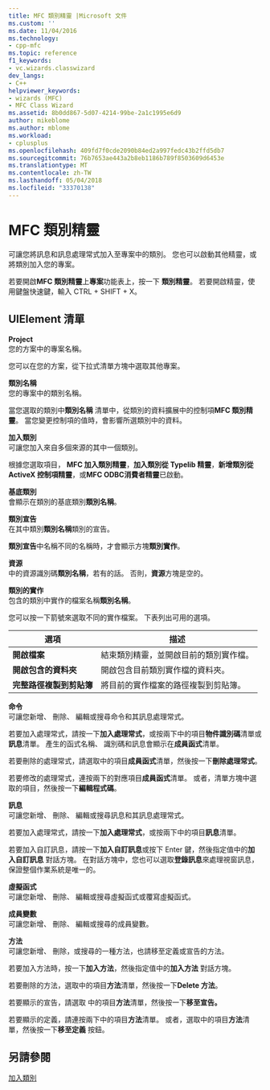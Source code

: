 ```yaml
---
title: MFC 類別精靈 |Microsoft 文件
ms.custom: ''
ms.date: 11/04/2016
ms.technology:
- cpp-mfc
ms.topic: reference
f1_keywords:
- vc.wizards.classwizard
dev_langs:
- C++
helpviewer_keywords:
- wizards (MFC)
- MFC Class Wizard
ms.assetid: 8b0dd867-5d07-4214-99be-2a1c1995e6d9
author: mikeblome
ms.author: mblome
ms.workload:
- cplusplus
ms.openlocfilehash: 409fd7f0cde2090b84ed2a997fedc43b2ffd5db7
ms.sourcegitcommit: 76b7653ae443a2b8eb1186b789f8503609d6453e
ms.translationtype: MT
ms.contentlocale: zh-TW
ms.lasthandoff: 05/04/2018
ms.locfileid: "33370138"
---
```

# <a name="mfc-class-wizard"></a>MFC 類別精靈
可讓您將訊息和訊息處理常式加入至專案中的類別。 您也可以啟動其他精靈，或將類別加入您的專案。  
  
 若要開啟**MFC 類別精靈**上**專案**功能表上，按一下 **類別精靈**。 若要開啟精靈，使用鍵盤快速鍵，輸入 CTRL + SHIFT + X。  
  
## <a name="uielement-list"></a>UIElement 清單  
 **Project**  
 您的方案中的專案名稱。  
  
 您可以在您的方案，從下拉式清單方塊中選取其他專案。  
  
 **類別名稱**  
 您的專案中的類別名稱。  
  
 當您選取的類別中**類別名稱** 清單中，從類別的資料擴展中的控制項**MFC 類別精靈**。 當您變更控制項的值時，會影響所選類別中的資料。  
  
 **加入類別**  
 可讓您加入來自多個來源的其中一個類別。  
  
 根據您選取項目， **MFC 加入類別精靈**，**加入類別從 Typelib 精靈**，**新增類別從 ActiveX 控制項精靈**，或**MFC ODBC消費者精靈**已啟動。  
  
 **基底類別**  
 會顯示在類別的基底類別**類別名稱**。  
  
 **類別宣告**  
 在其中類別**類別名稱**類別的宣告。  
  
 **類別宣告**中名稱不同的名稱時，才會顯示方塊**類別實作**。  
  
 **資源**  
 中的資源識別碼**類別名稱**，若有的話。 否則，**資源**方塊是空的。  
  
 **類別的實作**  
 包含的類別中實作的檔案名稱**類別名稱**。  
  
 您可以按一下箭號來選取不同的實作檔案。 下表列出可用的選項。  
  
|選項|描述|  
|------------|-----------------|  
|**開啟檔案**|結束類別精靈，並開啟目前的類別實作檔。|  
|**開啟包含的資料夾**|開啟包含目前類別實作檔的資料夾。|  
|**完整路徑複製到剪貼簿**|將目前的實作檔案的路徑複製到剪貼簿。|  
  
 **命令**  
 可讓您新增、 刪除、 編輯或搜尋命令和其訊息處理常式。  
  
 若要加入處理常式，請按一下**加入處理常式**，或按兩下中的項目**物件識別碼**清單或**訊息**清單。 產生的函式名稱、 識別碼和訊息會顯示在**成員函式**清單。  
  
 若要刪除的處理常式，請選取中的項目**成員函式**清單，然後按一下**刪除處理常式**。  
  
 若要修改的處理常式，連按兩下的對應項目**成員函式**清單。 或者，清單方塊中選取的項目，然後按一下**編輯程式碼**。  
  
 **訊息**  
 可讓您新增、 刪除、 編輯或搜尋訊息和其訊息處理常式。  
  
 若要加入處理常式，請按一下**加入處理常式**，或按兩下中的項目**訊息**清單。  
  
 若要加入自訂訊息，請按一下**加入自訂訊息**或按下 Enter 鍵，然後指定值中的**加入自訂訊息** 對話方塊。 在對話方塊中，您也可以選取**登錄訊息**來處理視窗訊息，保證整個作業系統是唯一的。  
  
 **虛擬函式**  
 可讓您新增、 刪除、 編輯或搜尋虛擬函式或覆寫虛擬函式。  
  
 **成員變數**  
 可讓您新增、 刪除、 編輯或搜尋的成員變數。  
  
 **方法**  
 可讓您新增、 刪除，或搜尋的一種方法，也請移至定義或宣告的方法。  
  
 若要加入方法時，按一下**加入方法**，然後指定值中的**加入方法** 對話方塊。  
  
 若要刪除的方法，選取中的項目**方法**清單，然後按一下**Delete 方法**。  
  
 若要顯示的宣告，請選取 中的項目**方法**清單，然後按一下**移至宣告。**  
  
 若要顯示的定義，請連按兩下中的項目**方法**清單。 或者，選取中的項目**方法**清單，然後按一下**移至定義** 按鈕。  
  
## <a name="see-also"></a>另請參閱  
 [加入類別](../../ide/adding-a-class-visual-cpp.md)
